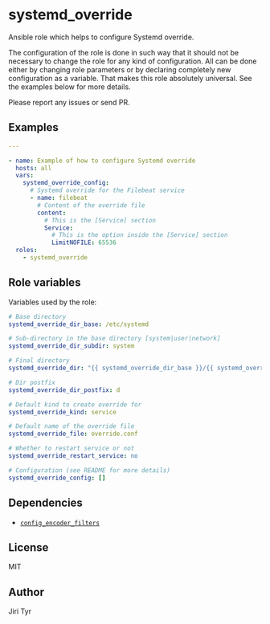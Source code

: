systemd_override
================

Ansible role which helps to configure Systemd override.

The configuration of the role is done in such way that it should not be
necessary to change the role for any kind of configuration. All can be
done either by changing role parameters or by declaring completely new
configuration as a variable. That makes this role absolutely
universal. See the examples below for more details.

Please report any issues or send PR.


Examples
--------

```yaml
---

- name: Example of how to configure Systemd override
  hosts: all
  vars:
    systemd_override_config:
      # Systemd override for the Filebeat service
      - name: filebeat
        # Content of the override file
        content:
          # This is the [Service] section
          Service:
            # This is the option inside the [Service] section
            LimitNOFILE: 65536
  roles:
    - systemd_override
```


Role variables
--------------

Variables used by the role:

```yaml
# Base directory
systemd_override_dir_base: /etc/systemd

# Sub-directory in the base directory [system|user|network]
systemd_override_dir_subdir: system

# Final directory
systemd_override_dir: "{{ systemd_override_dir_base }}/{{ systemd_override_dir_subdir }}"

# Dir postfix
systemd_override_dir_postfix: d

# Default kind to create override for
systemd_override_kind: service

# Default name of the override file
systemd_override_file: override.conf

# Whether to restart service or not
systemd_override_restart_service: no

# Configuration (see README for more details)
systemd_override_config: []
```


Dependencies
------------

- [`config_encoder_filters`](https://github.com/jtyr/ansible-config_encoder_filters)


License
-------

MIT


Author
------

Jiri Tyr
